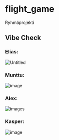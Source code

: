# flight_game
Ryhmäprojekti
## Vibe Check
### Elias:
![Untitled](https://github.com/user-attachments/assets/fd25a7f8-191b-4f4b-af0a-1f464d80a1df)

### Munttu:
![image](https://github.com/user-attachments/assets/902c7292-f263-4f05-b8b1-09d5e9e3b4ba)

### Alex: 
![images](https://github.com/user-attachments/assets/23d8bfc7-a1e5-4806-bb7b-d1505c06d6a3)

### Kasper: 
![image](https://github.com/user-attachments/assets/e1050929-a54e-4af6-ba68-8142ed86f489)
